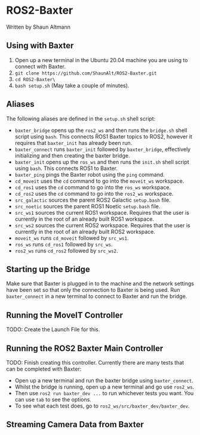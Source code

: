 # ROS2-Baxter
Written by Shaun Altmann

## Using with Baxter
1. Open up a new terminal in the Ubuntu 20.04 machine you are using to connect with Baxter.
2. `git clone https://github.com/ShaunAlt/ROS2-Baxter.git`
3. `cd ROS2-Baxter\`
4. `bash setup.sh` (May take a couple of minutes).

## Aliases
The following aliases are defined in the `setup.sh` shell script:
* `baxter_bridge` opens up the `ros2_ws` and then runs the `bridge.sh` shell script using `bash`. This connects ROS1 Baxter topics to ROS2, however it requires that
    `baxter_init` has already been run.
* `baxter_connect` runs `baxter_init` followed by `baxter_bridge`, effectively initializing and then creating the baxter bridge.
* `baxter_init` opens up the `ros_ws` and then runs the `init.sh` shell script using `bash`. This connects ROS1 to Baxter.
* `baxter_ping` pings the Baxter robot using the `ping` command.
* `cd_moveit` uses the `cd` command to go into the `moveit_ws` workspace.
* `cd_ros1` uses the `cd` command to go into the `ros_ws` workspace.
* `cd_ros2` uses the `cd` command to go into the `ros2_ws` workspace.
* `src_galactic` sources the parent ROS2 Galactic `setup.bash` file.
* `src_noetic` sources the parent ROS1 Noetic `setup.bash` file.
* `src_ws1` sources the current ROS1 workspace. Requires that the user is currently in the root of an already built ROS1 workspace.
* `src_ws2` sources the current ROS2 workspace. Requires that the user is currently in the root of an already built ROS2 workspace.
* `moveit_ws` runs `cd_moveit` followed by `src_ws1`.
* `ros_ws` runs `cd_ros1` followed by `src_ws`.
* `ros2_ws` runs `cd_ros2` followed by `src_ws2`.

## Starting up the Bridge
Make sure that Baxter is plugged in to the machine and the network settings have been set so that only the connection to Baxter is being used.
Run `baxter_connect` in a new terminal to connect to Baxter and run the bridge.

## Running the MoveIT Controller
TODO: Create the Launch File for this.

## Running the ROS2 Baxter Main Controller
TODO: Finish creating this controller.
Currently there are many tests that can be completed with Baxter:
* Open up a new terminal and run the baxter bridge using `baxter_connect`.
* Whilst the bridge is running, open up a new terminal and go use `ros2_ws`.
* Then use `ros2 run baxter_dev ...` to run whichever tests you want. You can use `tab` to see the options.
* To see what each test does, go to `ros2_ws/src/baxter_dev/baxter_dev`.

## Streaming Camera Data from Baxter
